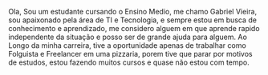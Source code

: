 Ola, Sou um estudante cursando o Ensino Medio, me chamo Gabriel Vieira, sou apaixonado pela área de TI e Tecnologia, e sempre estou em busca de conhecimento e aprendizado, me considero alguem em que aprende rapido independente da situação e posso ser de grande ajuda para alguem.
Ao Longo da minha carreira, tive a oportunidade apenas de trabalhar como Folguista e Freelancer em uma pizzaria, porem tive que parar por motivos de estudos, estou fazendo muitos cursos e quase não estou com tempo.
